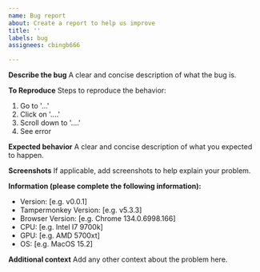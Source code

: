 ```yaml
---
name: Bug report
about: Create a report to help us improve
title: ''
labels: bug
assignees: cbingb666

---
```


**Describe the bug**
A clear and concise description of what the bug is.

**To Reproduce**
Steps to reproduce the behavior:

1. Go to '...'
2. Click on '....'
3. Scroll down to '....'
4. See error

**Expected behavior**
A clear and concise description of what you expected to happen.

**Screenshots**
If applicable, add screenshots to help explain your problem.

**Information (please complete the following information):**

- Version: [e.g. v0.0.1]
- Tampermonkey Version: [e.g. v5.3.3]
- Browser Version: [e.g. Chrome 134.0.6998.166]
- CPU: [e.g. Intel I7 9700k]
- GPU: [e.g. AMD 5700xt]
- OS: [e.g. MacOS 15.2]

**Additional context**
Add any other context about the problem here.
